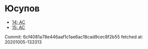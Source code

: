 # Юсупов
- [14: AC](14.md)
- [15: AC](15.md)

Commit: 6cf4081a78e446aaf1c1ae6ac18cad9cec8f2b55
 fetched at: 20201005-133313

